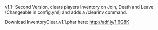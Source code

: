 v1.1- Second Version, clears players Inventory on Join, Death and Leave (Changeable in config.yml) and adds a /clearinv command.

Download InventoryClear_v1.1.phar here: http://adf.ly/1I6G8K
